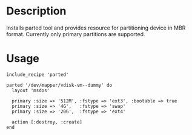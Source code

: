 Description
===========

Installs parted tool and provides resource for partitioning device in MBR format. Currently only primary partitions are supported.

Usage
=====

    include_recipe 'parted'

    parted '/dev/mapper/vdisk-vm--dummy' do
      layout 'msdos'

      primary :size => '512M', :fstype => 'ext3', :bootable => true
      primary :size => '4G',   :fstype => 'swap'
      primary :size => '20G',  :fstype => 'ext4'

      action [:destroy, :create]
    end


